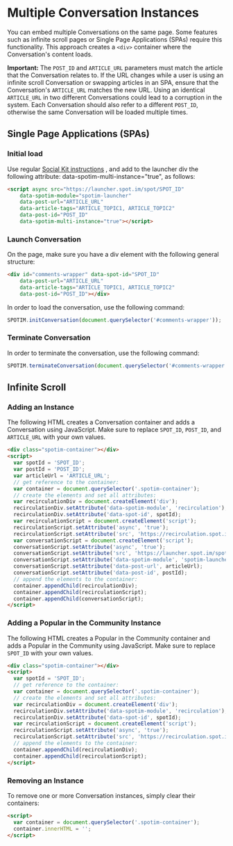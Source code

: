 # Multiple Conversation Instances

You can embed multiple Conversations on the same page. Some features such as infinite scroll pages or Single Page Applications (SPAs) require this functionality. This approach creates a `<div>` container where the Conversation's content loads.

**Important:** The `POST_ID` and `ARTICLE_URL` parameters must match the article that the Conversation relates to. If the URL changes while a user is using an infinite scroll Conversation or swapping articles in an SPA, ensure that the Conversation's `ARTICLE_URL` matches the new URL. Using an identical `ARTICLE_URL` in two different Conversations could lead to a corruption in the system. Each Conversation should also refer to a different `POST_ID`, otherwise the same Conversation will be loaded multiple times.

## Single Page Applications (SPAs)

### Initial load
Use regular [Social Kit instructions](../social-kit/README.md) , and add to the launcher div the following attribute: data-spotim-multi-instance="true", as follows:

```html
<script async src="https://launcher.spot.im/spot/SPOT_ID"
    data-spotim-module="spotim-launcher"
    data-post-url="ARTICLE_URL"
    data-article-tags="ARTICLE_TOPIC1, ARTICLE_TOPIC2"    
    data-post-id="POST_ID"
    data-spotim-multi-instance="true"></script>
```

### Launch Conversation
On the page, make sure you have a div element with the following general structure:
```html
<div id="comments-wrapper" data-spot-id="SPOT_ID"
    data-post-url="ARTICLE_URL"
    data-article-tags="ARTICLE_TOPIC1, ARTICLE_TOPIC2"    
    data-post-id="POST_ID"></div>
```
In order to load the conversation, use the following command:

```js
SPOTIM.initConversation(document.querySelector('#comments-wrapper'));
```

### Terminate Conversation
In order to terminate the conversation, use the following command:

```js
SPOTIM.terminateConversation(document.querySelector('#comments-wrapper'));
```

## Infinite Scroll


### Adding an Instance

The following HTML creates a Conversation container and adds a Conversation using JavaScript. Make sure to replace `SPOT_ID`, `POST_ID`, and `ARTICLE_URL` with your own values.

```html
<div class="spotim-container"></div>
<script>
  var spotId = 'SPOT_ID';
  var postId = 'POST_ID';
  var articleUrl = 'ARTICLE_URL';
  // get reference to the container:
  var container = document.querySelector('.spotim-container');
  // create the elements and set all attributes:
  var recirculationDiv = document.createElement('div');
  recirculationDiv.setAttribute('data-spotim-module', 'recirculation');
  recirculationDiv.setAttribute('data-spot-id', spotId);
  var recirculationScript = document.createElement('script');
  recirculationScript.setAttribute('async', 'true');
  recirculationScript.setAttribute('src', 'https://recirculation.spot.im/spot/' + spotId);
  var conversationScript = document.createElement('script');
  conversationScript.setAttribute('async', 'true');
  conversationScript.setAttribute('src', 'https://launcher.spot.im/spot/' + spotId);
  conversationScript.setAttribute('data-spotim-module', 'spotim-launcher');
  conversationScript.setAttribute('data-post-url', articleUrl);
  conversationScript.setAttribute('data-post-id', postId);
  // append the elements to the container:
  container.appendChild(recirculationDiv);
  container.appendChild(recirculationScript);
  container.appendChild(conversationScript);
</script>
```

### Adding a Popular in the Community Instance

The following HTML creates a Popular in the Community container and adds a Popular in the Community using JavaScript. Make sure to replace `SPOT_ID` with your own values.

```html
<div class="spotim-container"></div>
<script>
  var spotId = 'SPOT_ID';
  // get reference to the container:
  var container = document.querySelector('.spotim-container');
  // create the elements and set all attributes:
  var recirculationDiv = document.createElement('div');
  recirculationDiv.setAttribute('data-spotim-module', 'recirculation');
  recirculationDiv.setAttribute('data-spot-id', spotId);
  var recirculationScript = document.createElement('script');
  recirculationScript.setAttribute('async', 'true');
  recirculationScript.setAttribute('src', 'https://recirculation.spot.im/spot/' + spotId);
  // append the elements to the container:
  container.appendChild(recirculationDiv);
  container.appendChild(recirculationScript);
</script>
```

### Removing an Instance

To remove one or more Conversation instances, simply clear their containers:

```html
<script>
  var container = document.querySelector('.spotim-container');
  container.innerHTML = '';
</script>
```
